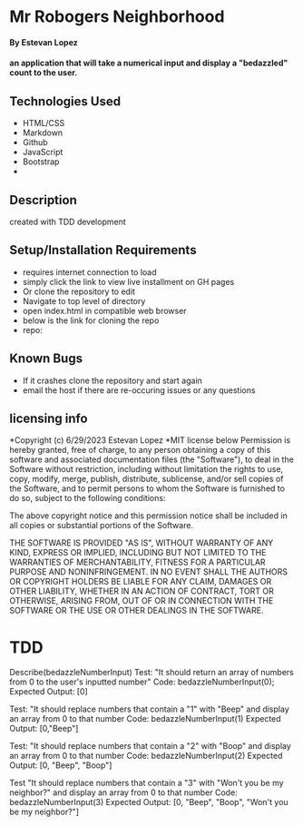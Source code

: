 # Mr Robogers Neighborhood
 #### By Estevan Lopez

#### an application that will take a numerical input and display a "bedazzled" count to the user. 

## Technologies Used

* HTML/CSS
* Markdown
* Github
* JavaScript
* Bootstrap
*


## Description

created with TDD development 


## Setup/Installation Requirements

* requires internet connection to load
* simply click the link to view live installment on GH pages 
* Or clone the repository to edit  
* Navigate to top level of directory
* open index.html in compatible web browser
* below is the link for cloning the repo
* repo:


## Known Bugs

* If it crashes clone the repository and start again
* email the host if there are re-occuring issues or any questions

## licensing info 
*Copyright (c) 6/29/2023 Estevan Lopez
*MIT license below
Permission is hereby granted, free of charge, to any person obtaining a copy
of this software and associated documentation files (the "Software"), to deal
in the Software without restriction, including without limitation the rights
to use, copy, modify, merge, publish, distribute, sublicense, and/or sell
copies of the Software, and to permit persons to whom the Software is
furnished to do so, subject to the following conditions:

The above copyright notice and this permission notice shall be included in all
copies or substantial portions of the Software.

THE SOFTWARE IS PROVIDED "AS IS", WITHOUT WARRANTY OF ANY KIND, EXPRESS OR
IMPLIED, INCLUDING BUT NOT LIMITED TO THE WARRANTIES OF MERCHANTABILITY,
FITNESS FOR A PARTICULAR PURPOSE AND NONINFRINGEMENT. IN NO EVENT SHALL THE
AUTHORS OR COPYRIGHT HOLDERS BE LIABLE FOR ANY CLAIM, DAMAGES OR OTHER
LIABILITY, WHETHER IN AN ACTION OF CONTRACT, TORT OR OTHERWISE, ARISING FROM,
OUT OF OR IN CONNECTION WITH THE SOFTWARE OR THE USE OR OTHER DEALINGS IN THE
SOFTWARE.


# TDD

 Describe(bedazzleNumberInput)
Test: "It should return an array of numbers from 0 to the user's inputted number"
Code: bedazzleNumberInput(0);
Expected Output: [0]

Test: "It should replace numbers that contain a "1" with "Beep" and display an array from 0 to that number
Code: bedazzleNumberInput(1)
Expected Output: [0,"Beep"]

Test: "It should replace numbers that contain a "2" with "Boop" and display an array from 0 to that number
Code: bedazzleNumberInput(2)
Expected Output: [0, "Beep", "Boop"]

Test "It should replace numbers that contain a "3" with "Won't you be my neighbor?" and display an array from 0 to that number
Code: bedazzleNumberInput(3)
Expected Output: [0, "Beep", "Boop", "Won't you be my neighbor?"]
